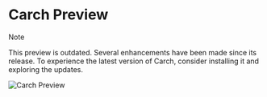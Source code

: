 # Carch Preview

> [!Note]
> This preview is outdated. Several enhancements have been made since its release. To experience the latest version of Carch, consider installing it and exploring the updates.

![Carch Preview](/public/carchv3.0.gif)
